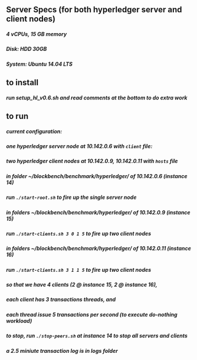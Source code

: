 ## Server Specs (for both hyperledger server and client nodes)
##### 4 vCPUs, 15 GB memory
##### Disk: HDD 30GB
##### System: Ubuntu 14.04 LTS

## to install
##### run setup_hl_v0.6.sh and read comments at the bottom to do extra work
#####

## to run

##### current configuration:
##### one hyperledger server node at 10.142.0.6 with `client` file:
##### two hyperledger client nodes at 10.142.0.9, 10.142.0.11 with `hosts` file

##### in folder ~/blockbench/benchmark/hyperledger/ of 10.142.0.6 (instance 14)
##### run `./start-root.sh` to fire up the single server node


##### in folders ~/blockbench/benchmark/hyperledger/ of 10.142.0.9 (instance 15)
##### run `./start-clients.sh 3 0 1 5` to fire up two client nodes


##### in folders ~/blockbench/benchmark/hyperledger/ of 10.142.0.11 (instance 16)
##### run `./start-clients.sh 3 1 1 5` to fire up two client nodes

##### so that we have 4 clients (2 @ instance 15, 2 @ instance 16),
##### each client has 3 transactions threads, and
##### each thread issue 5 transactions per second (to execute do-nothing workload)


##### to stop, run `./stop-peers.sh` at instance 14 to stop all servers and clients
##### a 2.5 miniute transaction log is in logs folder
